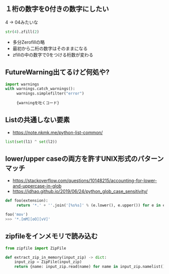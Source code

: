 ## １桁の数字を0付きの数字にしたい

4 -> 04みたいな

```python
str(4).zfill(2)
```
* 多分Zerofillの略
* 最初から二桁の数字はそのままになる
* zfillの中の数字で0をつける桁数が変わる


## FutureWarning出てるけど何処や?
```python
import warnings
with warnings.catch_warnings():
     warnings.simplefilter("error")
     
     {warningを吐くコード}
```

## Listの共通しない要素
* https://note.nkmk.me/python-list-common/

```python
list(set(l1) ^ set(l2))
```

## lower/upper caseの両方を許すUNIX形式のパターンマッチ
* https://stackoverflow.com/questions/10148215/accounting-for-lower-and-uppercase-in-glob
* https://jdhao.github.io/2019/06/24/python_glob_case_sensitivity/

```python
def foo(extension):
     return '*.' + ''.join('[%s%s]' % (e.lower(), e.upper()) for e in extension)

foo('mov')
>>> '*.[mM][oO][vV]'
```

## zipfileをインメモリで読み込む
```python
from zipfile import ZipFile

def extract_zip_in_memory(input_zip) -> dict:
    input_zip = ZipFile(input_zip)
    return {name: input_zip.read(name) for name in input_zip.namelist()}
```